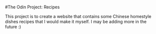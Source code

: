 #The Odin Project: Recipes

This project is to create a website that contains some Chinese homestyle dishes recipes that I would make it myself. I may be adding more in the future :)